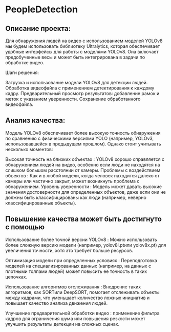 # PeopleDetection

## Описание проекта:

Для обнаружения людей на видео с использованием моделей YOLOv8 мы будем использовать библиотеку Ultralytics, которая обеспечивает удобные интерфейсы для работы с моделями YOLOv8. Она включает предобученные весы и может быть интегрирована в задачи по обработке видео.

Шаги решения:

Загрузка и использование модели YOLOv8 для детекции людей.
Обработка видеофайла с применением детектирования к каждому кадру.
Предварительный просмотр результатов: добавление рамок и меток с указанием уверенности.
Сохранение обработанного видеофайла.


## Анализ качества:

Модель YOLOv8 обеспечивает более высокую точность обнаружения по сравнению с физическими версиями YOLO (например, YOLOv3, использовавшейся в предыдущем прошлом). Однако стоит учитывать несколько моментов:

Высокая точность на близких объектах : YOLOv8 хорошо справляется с обнаружением людей на видео, особенно если люди не находятся на слишком большом расстоянии от камеры.
Проблемы с воздействием объектов : Как и в любой модели, когда человек находится далеко от камеры или частично закрыт, может возникнуть проблема с обнаружением.
Уровень уверенности : Модель может давать высокие значения достоверности для определенных объектов, даже если они не должны быть классифицированы как люди (например, неверно классифицированные объекты).


## Повышение качества может быть достигнуто с помощью
Использование более точной версии YOLOv8 : Можно использовать более сложную версию модели (например, yolov8l.ptили yolov8x.pt) для увеличения точности, хотя это требует больше ресурсов.

Оптимизация модели при определенных условиях : Переподготовка моделей на специализированных данных (например, на данных с плотными толпами людей) может повысить ее точность в таких цепочках.

Использование алгоритмов отслеживания : Внедрение таких алгоритмов, как SORTили DeepSORT, помогает отслеживать объекты между кадрами, что уменьшает количество ложных инициатив и повышает качество анализа движения людей.

Улучшение предварительной обработки видео : применение фильтра кадров для ограничения шума или повышения резкости может улучшить результаты детекции на сложных сценах.
